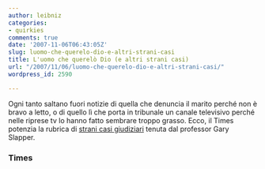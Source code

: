 ```yaml
---
author: leibniz
categories:
- quirkies
comments: true
date: '2007-11-06T06:43:05Z'
slug: luomo-che-querelo-dio-e-altri-strani-casi
title: L'uomo che querelò Dio (e altri strani casi)
url: "/2007/11/06/luomo-che-querelo-dio-e-altri-strani-casi/"
wordpress_id: 2590

---
```

Ogni tanto saltano fuori notizie di quella che denuncia il marito perché non è bravo a letto, o di quello lì che porta in tribunale un canale televisivo perché nelle riprese tv lo hanno fatto sembrare troppo grasso. Ecco, il Times potenzia la rubrica di [strani casi giudiziari](https://business.timesonline.co.uk/tol/business/law/article2741049.ece) tenuta dal professor Gary Slapper.

### Times
